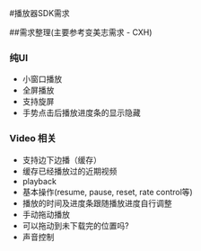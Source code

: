 #播放器SDK需求

##需求整理(主要参考变美志需求 - CXH)

### 纯UI
* 小窗口播放
* 全屏播放
* 支持旋屏
* 手势点击后播放进度条的显示隐藏

### Video 相关
* 支持边下边播（缓存）
* 缓存已经播放过的近期视频
* playback
* 基本操作(resume, pause, reset, rate control等)
* 播放的时间及进度条跟随播放进度自行调整
* 手动拖动播放
* 可以拖动到未下载完的位置吗?
* 声音控制